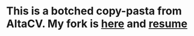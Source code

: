 # This is a botched copy-pasta from AltaCV. My fork is [here](https://github.com/nicpayne713/AltaCV/tree/me) and [resume](https://github.com/nicpayne713/AltaCV/blob/me/nic.pdf)
